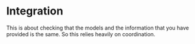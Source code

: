 # Integration

This is about checking that the models and the information that you have provided is the same. So this relies heavily on coordination.
